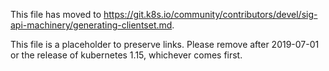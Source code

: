 This file has moved to https://git.k8s.io/community/contributors/devel/sig-api-machinery/generating-clientset.md.

This file is a placeholder to preserve links.  Please remove after 2019-07-01 or the release of kubernetes 1.15, whichever comes first.
